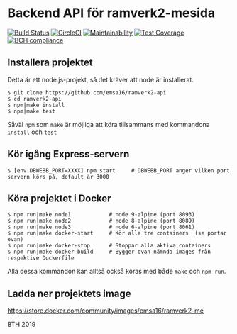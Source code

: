 # Backend API för ramverk2-mesida

[![Build Status](https://travis-ci.org/emsa16/ramverk2-api.svg?branch=master)](https://travis-ci.org/emsa16/ramverk2-api)
[![CircleCI](https://circleci.com/gh/emsa16/ramverk2-api.svg?style=svg)](https://circleci.com/gh/emsa16/ramverk2-api)
[![Maintainability](https://api.codeclimate.com/v1/badges/05c9f378777ee2bf5a75/maintainability)](https://codeclimate.com/github/emsa16/ramverk2-api/maintainability)
[![Test Coverage](https://api.codeclimate.com/v1/badges/05c9f378777ee2bf5a75/test_coverage)](https://codeclimate.com/github/emsa16/ramverk2-api/test_coverage)
[![BCH compliance](https://bettercodehub.com/edge/badge/emsa16/ramverk2-api?branch=master)](https://bettercodehub.com/results/emsa16/ramverk2-api)

## Installera projektet
Detta är ett node.js-projekt, så det kräver att node är installerat.

    $ git clone https://github.com/emsa16/ramverk2-api
    $ cd ramverk2-api
    $ npm|make install
    $ npm|make test

Såväl `npm` som `make` är möjliga att köra tillsammans med kommandona `install` och `test`

## Kör igång Express-servern
    $ [env DBWEBB_PORT=XXXX] npm start     # DBWEBB_PORT anger vilken port servern körs på, default är 3000

## Köra projektet i Docker
    $ npm run|make node1            # node 9-alpine (port 8093)
    $ npm run|make node2            # node 8-alpine (port 8089)
    $ npm run|make node3            # node 6-alpine (port 8061)
    $ npm run|make docker-start     # Kör alla tre containers  (se portar ovan)
    $ npm run|make docker-stop      # Stoppar alla aktiva containers
    $ npm run|make docker-build     # Bygger ovan nämnda images från respektive Dockerfile

Alla dessa kommandon kan alltså också köras med både `make` och `npm run`.

## Ladda ner projektets image
https://store.docker.com/community/images/emsa16/ramverk2-me

BTH 2019
